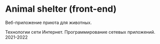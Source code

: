 # Animal shelter (front-end)
Веб-приложение приюта для животных.

Технологии сети Интернет. Программирование сетевых приложений. 2021-2022
